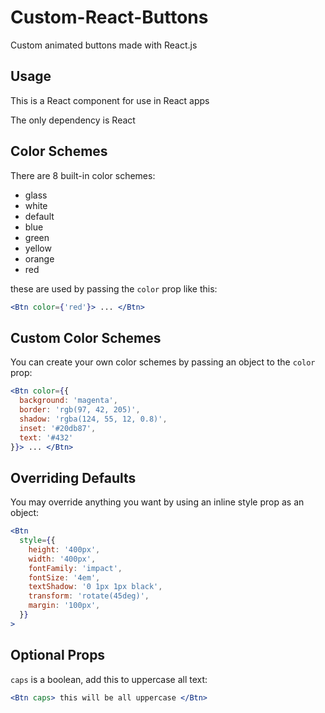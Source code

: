 # Custom-React-Buttons
Custom animated buttons made with React.js

## Usage
This is a React component for use in React apps

The only dependency is React

## Color Schemes
There are 8 built-in color schemes:
* glass
* white
* default
* blue
* green
* yellow
* orange
* red

these are used by passing the `color` prop like this:
``` jsx
<Btn color={'red'}> ... </Btn>
```

## Custom Color Schemes
You can create your own color schemes by passing an object to the `color` prop:
``` jsx
<Btn color={{
  background: 'magenta',
  border: 'rgb(97, 42, 205)',
  shadow: 'rgba(124, 55, 12, 0.8)',
  inset: '#20db87',
  text: '#432'
}}> ... </Btn>
```

## Overriding Defaults
You may override anything you want by using an inline style prop as an object:
``` jsx
<Btn 
  style={{
    height: '400px',
    width: '400px',
    fontFamily: 'impact',
    fontSize: '4em',
    textShadow: '0 1px 1px black',
    transform: 'rotate(45deg)',
    margin: '100px',
  }}
>
```

## Optional Props
`caps` is a boolean, add this to uppercase all text:
``` jsx
<Btn caps> this will be all uppercase </Btn>
```
